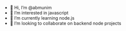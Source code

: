 - 👋 Hi, I’m @abmunim
- 👀 I’m interested in javascript
- 🌱 I’m currently learning node.js
- 💞️ I’m looking to collaborate on backend node projects

<!---
abmunim/abmunim is a ✨ special ✨ repository because its `README.md` (this file) appears on your GitHub profile.
You can click the Preview link to take a look at your changes.
--->
